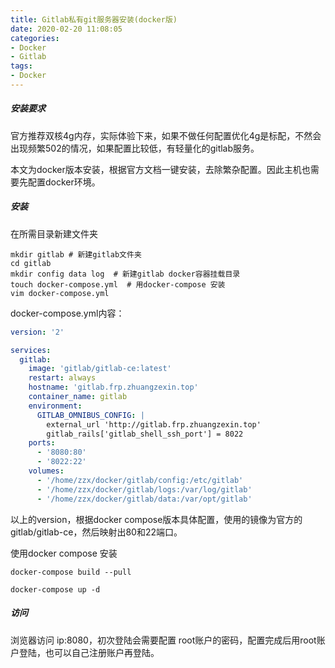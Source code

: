 ```yaml
---
title: Gitlab私有git服务器安装(docker版)
date: 2020-02-20 11:08:05
categories:
- Docker
- Gitlab
tags:
- Docker
---
```

##### 安装要求

官方推荐双核4g内存，实际体验下来，如果不做任何配置优化4g是标配，不然会出现频繁502的情况，如果配置比较低，有轻量化的gitlab服务。

本文为docker版本安装，根据官方文档一键安装，去除繁杂配置。因此主机也需要先配置docker环境。

##### 安装

在所需目录新建文件夹

```shell
mkdir gitlab # 新建gitlab文件夹
cd gitlab
mkdir config data log  # 新建gitlab docker容器挂载目录
touch docker-compose.yml  # 用docker-compose 安装
vim docker-compose.yml
```

docker-compose.yml内容：
<!--more-->
```yaml
version: '2'

services:
  gitlab:
    image: 'gitlab/gitlab-ce:latest'
    restart: always
    hostname: 'gitlab.frp.zhuangzexin.top'
    container_name: gitlab
    environment:
      GITLAB_OMNIBUS_CONFIG: |
        external_url 'http://gitlab.frp.zhuangzexin.top'
        gitlab_rails['gitlab_shell_ssh_port'] = 8022
    ports:
      - '8080:80'
      - '8022:22'
    volumes:
      - '/home/zzx/docker/gitlab/config:/etc/gitlab'
      - '/home/zzx/docker/gitlab/logs:/var/log/gitlab'
      - '/home/zzx/docker/gitlab/data:/var/opt/gitlab'
```

以上的version，根据docker compose版本具体配置，使用的镜像为官方的gitlab/gitlab-ce，然后映射出80和22端口。

使用docker compose 安装

```shell
docker-compose build --pull

docker-compose up -d
```

##### 访问

浏览器访问 ip:8080，初次登陆会需要配置 root账户的密码，配置完成后用root账户登陆，也可以自己注册账户再登陆。
